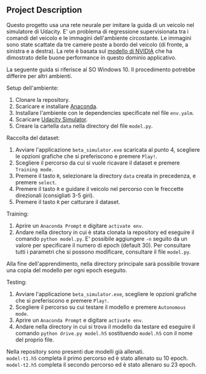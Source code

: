 

## Project Description
Questo progetto usa una rete neurale per imitare la guida di un veicolo nel simulatore di Udacity. E' un problema di regressione supervisionata tra i comandi del veicolo e le immagini dell'ambiente circostante.
Le immagini sono state scattate da tre camere poste a bordo del veicolo (di fronte, a sinistra e a destra).
La rete è basata sul [modello di NVIDIA](https://devblogs.nvidia.com/parallelforall/deep-learning-self-driving-cars/) che ha dimostrato delle buone performance in questo dominio applicativo.

La seguente guida si riferisce al SO Windows 10. Il procedimento potrebbe differire per altri ambienti.

Setup dell'ambiente:

1. Clonare la repository.
2. Scaricare e installare [Anaconda](https://www.anaconda.com/products/distribution).
3. Installare l'ambiente con le dependencies specificate nel file `env.yalm`.
4. Scaricare [Udacity Simulator](https://s3-us-west-1.amazonaws.com/udacity-selfdrivingcar/Term1-Sim/term1-simulator-windows.zip).
5. Creare la cartella `data` nella directory del file `model.py`.

Raccolta del dataset:

1. Avviare l'applicazione `beta_simulator.exe` scaricata al punto 4, scegliere le opzioni grafiche che si preferiscono e premere `Play!`.
2. Scegliere il percorso da cui si vuole ricavare il dataset e premere `Training mode`.
3. Premere il tasto `R`, selezionare la directory `data` creata in precedenza, e premere `select`.
4. Premere il tasto `R` e guidare il veicolo nel percorso con le freccette direzionali (consigliati 3-5 giri).
5. Premere il tasto `R` per catturare il dataset.

Training:
1. Aprire un `Anaconda Prompt` e digitare `activate env`.
2. Andare nella directory in cui è stata clonata la repository ed eseguire il comando `python model.py`. E' possibile aggiungere `-n` seguito da un valore per specificare il numero di epoch (default 30). Per consultare tutti i parametri che si possono modificare, consultare il file `model.py`.

Alla fine dell'apprendimento, nella directory principale sarà possibile trovare una copia del modello per ogni epoch eseguito.

Testing:
1. Avviare l'applicazione `beta_simulator.exe`, scegliere le opzioni grafiche che si preferiscono e premere `Play!`.
2. Scegliere il percorso su cui testare il modello e premere `Autonomous mode`.
3. Aprire un `Anaconda Prompt` e digitare `activate env`.
4. Andare nella directory in cui si trova il modello da testare ed eseguire il comando `python drive.py model.h5` sostituendo `model.h5` con il nome del proprio file.

Nella repository sono presenti due modelli già allenati.  
`model-t1.h5` completa il primo percorso ed è stato allenato su 10 epoch.  
`model-t2.h5` completa il secondo percorso ed è stato allenaro su 23 epoch.

